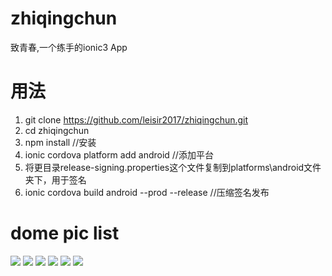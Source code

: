 # zhiqingchun
致青春,一个练手的ionic3 App
# 用法
1. git clone https://github.com/leisir2017/zhiqingchun.git
2. cd zhiqingchun
3. npm install //安装
4. ionic cordova platform add android //添加平台
5. 将更目录release-signing.properties这个文件复制到platforms\android文件夹下，用于签名
6. ionic cordova build android --prod --release //压缩签名发布
# dome pic list
<img src="./src/assets/demo/home2.png">
<img src="./src/assets/demo/movie.png">
<img src="./src/assets/demo/login.png">
<img src="./src/assets/demo/list.png">
<img src="./src/assets/demo/add.png">
<img src="./src/assets/demo/person.png">